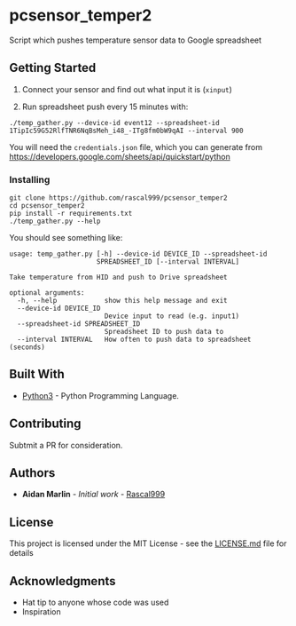 # pcsensor_temper2

Script which pushes temperature sensor data to Google spreadsheet

## Getting Started

1. Connect your sensor and find out what input it is (``xinput``)

2. Run spreadsheet push every 15 minutes with:

``./temp_gather.py --device-id event12 --spreadsheet-id 1TipIc59G52RlfTNR6NqBsMeh_i48_-ITg8fm0bW9qAI --interval 900``

You will need the ``credentials.json`` file, which you can generate from https://developers.google.com/sheets/api/quickstart/python

### Installing

```
git clone https://github.com/rascal999/pcsensor_temper2
cd pcsensor_temper2
pip install -r requirements.txt
./temp_gather.py --help
```

You should see something like:

```
usage: temp_gather.py [-h] --device-id DEVICE_ID --spreadsheet-id
                      SPREADSHEET_ID [--interval INTERVAL]

Take temperature from HID and push to Drive spreadsheet

optional arguments:
  -h, --help            show this help message and exit
  --device-id DEVICE_ID
                        Device input to read (e.g. input1)
  --spreadsheet-id SPREADSHEET_ID
                        Spreadsheet ID to push data to
  --interval INTERVAL   How often to push data to spreadsheet (seconds)
```

## Built With

* [Python3](https://www.python.org/) - Python Programming Language.

## Contributing

Subtmit a PR for consideration.

## Authors

* **Aidan Marlin** - *Initial work* - [Rascal999](https://github.com/rascal999)

## License

This project is licensed under the MIT License - see the [LICENSE.md](LICENSE.md) file for details

## Acknowledgments

* Hat tip to anyone whose code was used
* Inspiration

